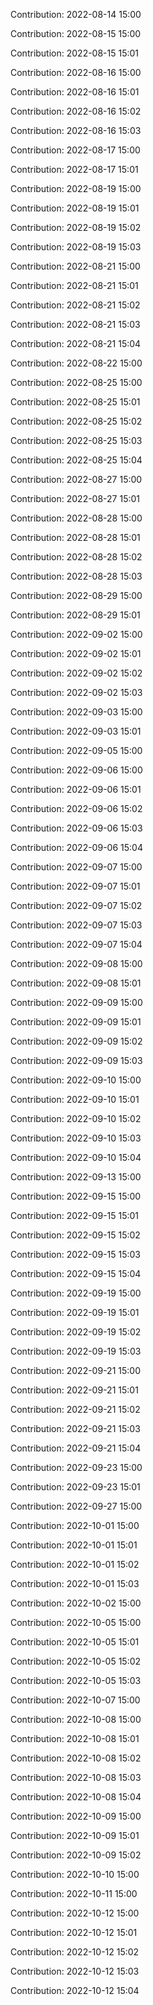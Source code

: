 Contribution: 2022-08-14 15:00

Contribution: 2022-08-15 15:00

Contribution: 2022-08-15 15:01

Contribution: 2022-08-16 15:00

Contribution: 2022-08-16 15:01

Contribution: 2022-08-16 15:02

Contribution: 2022-08-16 15:03

Contribution: 2022-08-17 15:00

Contribution: 2022-08-17 15:01

Contribution: 2022-08-19 15:00

Contribution: 2022-08-19 15:01

Contribution: 2022-08-19 15:02

Contribution: 2022-08-19 15:03

Contribution: 2022-08-21 15:00

Contribution: 2022-08-21 15:01

Contribution: 2022-08-21 15:02

Contribution: 2022-08-21 15:03

Contribution: 2022-08-21 15:04

Contribution: 2022-08-22 15:00

Contribution: 2022-08-25 15:00

Contribution: 2022-08-25 15:01

Contribution: 2022-08-25 15:02

Contribution: 2022-08-25 15:03

Contribution: 2022-08-25 15:04

Contribution: 2022-08-27 15:00

Contribution: 2022-08-27 15:01

Contribution: 2022-08-28 15:00

Contribution: 2022-08-28 15:01

Contribution: 2022-08-28 15:02

Contribution: 2022-08-28 15:03

Contribution: 2022-08-29 15:00

Contribution: 2022-08-29 15:01

Contribution: 2022-09-02 15:00

Contribution: 2022-09-02 15:01

Contribution: 2022-09-02 15:02

Contribution: 2022-09-02 15:03

Contribution: 2022-09-03 15:00

Contribution: 2022-09-03 15:01

Contribution: 2022-09-05 15:00

Contribution: 2022-09-06 15:00

Contribution: 2022-09-06 15:01

Contribution: 2022-09-06 15:02

Contribution: 2022-09-06 15:03

Contribution: 2022-09-06 15:04

Contribution: 2022-09-07 15:00

Contribution: 2022-09-07 15:01

Contribution: 2022-09-07 15:02

Contribution: 2022-09-07 15:03

Contribution: 2022-09-07 15:04

Contribution: 2022-09-08 15:00

Contribution: 2022-09-08 15:01

Contribution: 2022-09-09 15:00

Contribution: 2022-09-09 15:01

Contribution: 2022-09-09 15:02

Contribution: 2022-09-09 15:03

Contribution: 2022-09-10 15:00

Contribution: 2022-09-10 15:01

Contribution: 2022-09-10 15:02

Contribution: 2022-09-10 15:03

Contribution: 2022-09-10 15:04

Contribution: 2022-09-13 15:00

Contribution: 2022-09-15 15:00

Contribution: 2022-09-15 15:01

Contribution: 2022-09-15 15:02

Contribution: 2022-09-15 15:03

Contribution: 2022-09-15 15:04

Contribution: 2022-09-19 15:00

Contribution: 2022-09-19 15:01

Contribution: 2022-09-19 15:02

Contribution: 2022-09-19 15:03

Contribution: 2022-09-21 15:00

Contribution: 2022-09-21 15:01

Contribution: 2022-09-21 15:02

Contribution: 2022-09-21 15:03

Contribution: 2022-09-21 15:04

Contribution: 2022-09-23 15:00

Contribution: 2022-09-23 15:01

Contribution: 2022-09-27 15:00

Contribution: 2022-10-01 15:00

Contribution: 2022-10-01 15:01

Contribution: 2022-10-01 15:02

Contribution: 2022-10-01 15:03

Contribution: 2022-10-02 15:00

Contribution: 2022-10-05 15:00

Contribution: 2022-10-05 15:01

Contribution: 2022-10-05 15:02

Contribution: 2022-10-05 15:03

Contribution: 2022-10-07 15:00

Contribution: 2022-10-08 15:00

Contribution: 2022-10-08 15:01

Contribution: 2022-10-08 15:02

Contribution: 2022-10-08 15:03

Contribution: 2022-10-08 15:04

Contribution: 2022-10-09 15:00

Contribution: 2022-10-09 15:01

Contribution: 2022-10-09 15:02

Contribution: 2022-10-10 15:00

Contribution: 2022-10-11 15:00

Contribution: 2022-10-12 15:00

Contribution: 2022-10-12 15:01

Contribution: 2022-10-12 15:02

Contribution: 2022-10-12 15:03

Contribution: 2022-10-12 15:04

